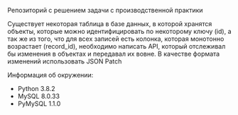 Репозиторий с решением задачи с производственной практики

Существует некоторая таблица в базе данных, в которой хранятся объекты, которые можно идентифицировать по некоторому ключу (id), а так же из того, что для всех записей есть колонка, которая монотонно возрастает (record_id), необходимо написать API, который отслеживал бы изменения в объектах и передавал их вовне. В качестве формата изменений использовать JSON Patch

Информация об окружении:
* Python 3.8.2
* MySQL 8.0.33
* PyMySQL 1.1.0